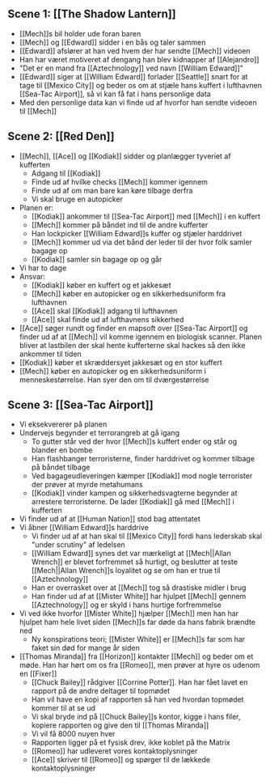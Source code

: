 ## Scene 1: [[The Shadow Lantern]]

- [[Mech]]s bil holder ude foran baren
- [[Mech]] og [[Edward]] sidder i en bås og taler sammen
- [[Edward]] afslører at han ved hvem der har sendte [[Mech]] videoen
- Han har været motiveret af dengang han blev kidnapper af [[Alejandro]]
- "Det er en mand fra [[Aztechnology]] ved navn [[William Edward]]"
- [[Edward]] siger at [[William Edward]] forlader [[Seattle]] snart for at tage til [[Mexico City]] og beder os om at stjæle hans kuffert i lufthavnen [[Sea-Tac Airport]], så vi kan få fat i hans personlige data
- Med den personlige data kan vi finde ud af hvorfor han sendte videoen til [[Mech]]

## Scene 2: [[Red Den]]

- [[Mech]], [[Ace]] og [[Kodiak]] sidder og planlægger tyveriet af kufferten
    - Adgang til [[Kodiak]]
    - Finde ud af hvilke checks [[Mech]] kommer igennem
    - Finde ud af om man bare kan køre tilbage derfra
    - Vi skal bruge en autopicker
- Planen er:
    - [[Kodiak]] ankommer til [[Sea-Tac Airport]] med [[Mech]] i en kuffert
    - [[Mech]] kommer på båndet ind til de andre kufferter
    - Han lockpicker [[William Edward]]s kuffer og stjæler harddrivet
    - [[Mech]] kommer ud via det bånd der leder til der hvor folk samler bagage op
    - [[Kodiak]] samler sin bagage op og går
- Vi har to dage
- Ansvar:
    - [[Kodiak]] køber en kuffert og et jakkesæt
    - [[Mech]] køber en autopicker og en sikkerhedsuniform fra lufthavnen
    - [[Ace]] skal [[Kodiak]] adgang til lufthavnen
    - [[Ace]] skal finde ud af lufthavnens sikkerhed
- [[Ace]] søger rundt og finder en mapsoft over [[Sea-Tac Airport]] og finder ud af at [[Mech]] vil komme igennem en biologisk scanner. Planen bliver at lastbilen der skal hente kufferterne skal hackes så den ikke ankommer til tiden
- [[Kodiak]] køber et skræddersyet jakkesæt og en stor kuffert
- [[Mech]] køber en autopicker og en sikkerhedsuniform i menneskestørrelse. Han syer den om til dværgestørrelse

## Scene 3: [[Sea-Tac Airport]]

- Vi eksekvererer på planen
- Undervejs begynder et terrorangreb at gå igang
    - To gutter står ved der hvor [[Mech]]s kuffert ender og står og blander en bombe
    - Han flashbanger terroristerne, finder harddrivet og kommer tilbage på båndet tilbage
    - Ved bagageudleveringen kæmper [[Kodiak]] mod nogle terrorister der prøver at myrde metahumans
    - [[Kodiak]] vinder kampen og sikkerhedsvagterne begynder at arrestere terroristerne. De lader [[Kodiak]] gå med [[Mech]] i kufferten
- Vi finder ud af at [[Human Nation]] stod bag attentatet
- Vi åbner [[William Edward]]s harddrive
    - Vi finder ud af at han skal til [[Mexico City]] fordi hans lederskab skal "under scrutiny" af ledelsen
    - [[William Edward]] synes det var mærkeligt at [[Mech||Allan Wrench]] er blevet forfremmet så hurtigt, og beslutter at teste [[Mech||Allan Wrench]]s loyalitet og se om han er true til [[Aztechnology]]
    - Han er overrasket over at [[Mech]] tog så drastiske midler i brug
    - Han finder ud af at [[Mister White]] har hjulpet [[Mech]] gennem [[Aztechnology]] og er skyld i hans hurtige forfremmelse
- Vi ved ikke hvorfor [[Mister White]] hjælper [[Mech]] men han har hjulpet ham hele livet siden [[Mech]]s far døde da hans fabrik brændte ned
    - Ny konspirations teori; [[Mister White]] er [[Mech]]s far som har faket sin død for mange år siden
- [[Thomas Miranda]] fra [[Horizon]] kontakter [[Mech]] og beder om et møde. Han har hørt om os fra [[Romeo]], men prøver at hyre os udenom en [[Fixer]]
    - [[Chuck Bailey]] rådgiver [[Corrine Potter]]. Han har fået lavet en rapport på de andre deltager til topmødet
    - Han vil have en kopi af rapporten så han ved hvordan topmødet kommer til at se ud
    - Vi skal bryde ind på [[Chuck Bailey]]s kontor, kigge i hans filer, kopiere rapporten og give den til [[Thomas Miranda]]
    - Vi vil få 8000 nuyen hver
    - Rapporten ligger på et fysisk drev, ikke koblet på the Matrix
    - [[Romeo]] har udleveret vores kontaktoplysninger
    - [[Ace]] skriver til [[Romeo]] og spørger til de lækkede kontaktoplysninger
